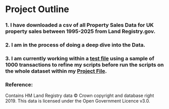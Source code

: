 # Project Outline
### 1. I have downloaded a csv of all Property Sales Data for UK property sales between 1995-2025 from Land Registry.gov.

 ### 2. I am in the process of doing a deep dive into the Data.

### 3. I am currently working within a [test file](1_Tests)  using a sample of 1000 transactions to refine my scripts before run the scripts on the whole dataset within my [Project File](2_Project).










### Reference:

Contains HM Land Registry data © Crown copyright and database right 2019. This data is licensed under the Open Government Licence v3.0.